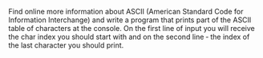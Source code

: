 Find online more information about ASCII (American Standard Code for Information Interchange) and write a
program that prints part of the ASCII table of characters at the console. On the first line of input you will receive
the char index you should start with and on the second line ‐ the index of the last character you should print.
